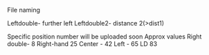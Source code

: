 File naming

Leftdouble- further left
Leftdouble2- distance 2(>dist1)

Specific position number will be uploaded soon
Approx values
Right double- 8
Right-hand 25
Center - 42
Left - 65
LD 83
